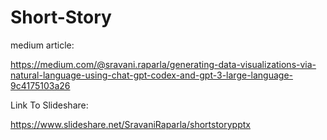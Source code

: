 # Short-Story

medium article: 

https://medium.com/@sravani.raparla/generating-data-visualizations-via-natural-language-using-chat-gpt-codex-and-gpt-3-large-language-9c4175103a26

Link To Slideshare:

https://www.slideshare.net/SravaniRaparla/shortstorypptx



